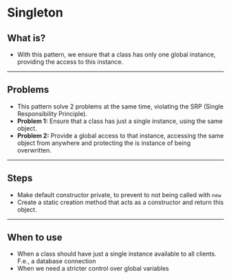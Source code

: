 # Singleton

## What is?

- With this pattern, we ensure that a class has only one global instance, providing the access to this instance.

___

## Problems

- This pattern solve 2 problems at the same time, violating the SRP (Single Responsibility Principle).
- **Problem 1:** Ensure that a class has just a single instance, using the same object.
- **Problem 2:** Provide a global access to that instance, accessing the same object from anywhere and protecting the is instance of being overwritten.

___

## Steps

- Make default constructor private, to prevent to not being called with `new`
- Create a static creation method that acts as a constructor and return this object.

___

## When to use

- When a class should have just a single instance available to all clients. F.e., a database connection
- When we need a stricter control over global variables